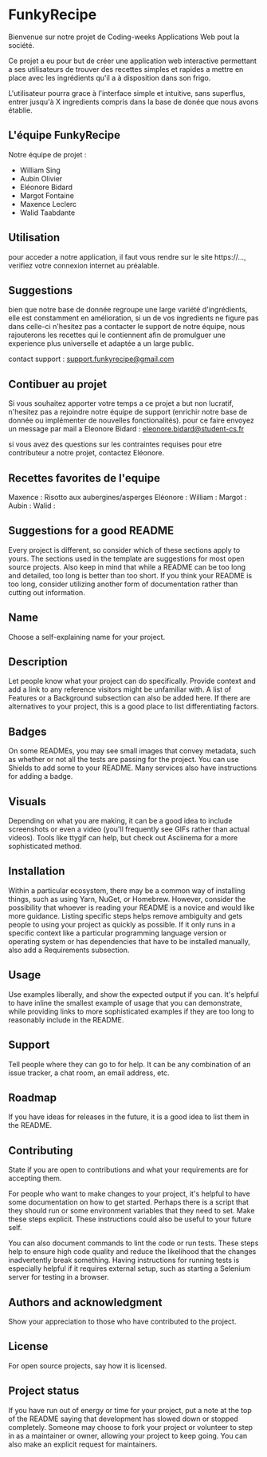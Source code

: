 # FunkyRecipe

Bienvenue sur notre projet de Coding-weeks Applications Web pout la société.

Ce projet a eu pour but de créer une application web interactive permettant a ses utilisateurs de trouver des recettes simples et rapides a mettre en place avec les ingrédients qu'il a à disposition dans son frigo.

L'utilisateur pourra grace à l'interface simple et intuitive, sans superflus, entrer jusqu'à X ingredients compris dans la base de donée que nous avons établie. 


## L'équipe FunkyRecipe

Notre équipe de projet :

- William Sing
- Aubin Olivier
- Eléonore Bidard
- Margot Fontaine
- Maxence Leclerc
- Walid Taabdante

## Utilisation 

pour acceder a notre application, il faut vous rendre sur le site https://..., verifiez votre connexion internet au préalable.

## Suggestions 

bien que notre base de donnée regroupe une large variété d'ingrédients, elle est constamment en amélioration, si un de vos ingredients ne figure pas dans celle-ci n'hesitez pas a contacter le support de notre équipe, nous rajouterons les recettes qui le contiennent afin de promulguer une experience plus universelle et adaptée a un large public.

contact support : support.funkyrecipe@gmail.com

## Contibuer au projet

Si vous souhaitez apporter votre temps a ce projet a but non lucratif, n'hesitez pas a rejoindre notre équipe de support (enrichir notre base de donnée ou implémenter de nouvelles fonctionalités). pour ce faire envoyez un message par mail a Eleonore Bidard : eleonore.bidard@student-cs.fr

si vous avez des questions sur les contraintes requises pour etre contributeur a notre projet, contactez Eléonore.

## Recettes favorites de l'equipe

Maxence : Risotto aux aubergines/asperges
Eléonore :
William :
Margot :
Aubin :
Walid :

## 


## Suggestions for a good README
Every project is different, so consider which of these sections apply to yours. The sections used in the template are suggestions for most open source projects. Also keep in mind that while a README can be too long and detailed, too long is better than too short. If you think your README is too long, consider utilizing another form of documentation rather than cutting out information.

## Name
Choose a self-explaining name for your project.

## Description
Let people know what your project can do specifically. Provide context and add a link to any reference visitors might be unfamiliar with. A list of Features or a Background subsection can also be added here. If there are alternatives to your project, this is a good place to list differentiating factors.

## Badges
On some READMEs, you may see small images that convey metadata, such as whether or not all the tests are passing for the project. You can use Shields to add some to your README. Many services also have instructions for adding a badge.

## Visuals
Depending on what you are making, it can be a good idea to include screenshots or even a video (you'll frequently see GIFs rather than actual videos). Tools like ttygif can help, but check out Asciinema for a more sophisticated method.

## Installation
Within a particular ecosystem, there may be a common way of installing things, such as using Yarn, NuGet, or Homebrew. However, consider the possibility that whoever is reading your README is a novice and would like more guidance. Listing specific steps helps remove ambiguity and gets people to using your project as quickly as possible. If it only runs in a specific context like a particular programming language version or operating system or has dependencies that have to be installed manually, also add a Requirements subsection.

## Usage
Use examples liberally, and show the expected output if you can. It's helpful to have inline the smallest example of usage that you can demonstrate, while providing links to more sophisticated examples if they are too long to reasonably include in the README.

## Support
Tell people where they can go to for help. It can be any combination of an issue tracker, a chat room, an email address, etc.

## Roadmap
If you have ideas for releases in the future, it is a good idea to list them in the README.

## Contributing
State if you are open to contributions and what your requirements are for accepting them.

For people who want to make changes to your project, it's helpful to have some documentation on how to get started. Perhaps there is a script that they should run or some environment variables that they need to set. Make these steps explicit. These instructions could also be useful to your future self.

You can also document commands to lint the code or run tests. These steps help to ensure high code quality and reduce the likelihood that the changes inadvertently break something. Having instructions for running tests is especially helpful if it requires external setup, such as starting a Selenium server for testing in a browser.

## Authors and acknowledgment
Show your appreciation to those who have contributed to the project.

## License
For open source projects, say how it is licensed.

## Project status
If you have run out of energy or time for your project, put a note at the top of the README saying that development has slowed down or stopped completely. Someone may choose to fork your project or volunteer to step in as a maintainer or owner, allowing your project to keep going. You can also make an explicit request for maintainers.
